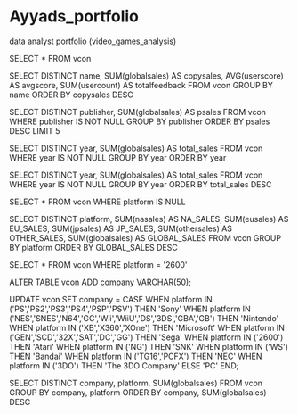 # Ayyads_portfolio
data analyst portfolio (video_games_analysis)

SELECT * FROM vcon

SELECT DISTINCT name, SUM(globalsales) AS copysales, AVG(userscore) AS avgscore, SUM(usercount) AS totalfeedback
FROM vcon 
GROUP BY name
ORDER BY copysales DESC

SELECT DISTINCT publisher, SUM(globalsales) AS psales
FROM vcon
WHERE publisher IS NOT NULL
GROUP BY publisher
ORDER BY psales DESC
LIMIT 5

SELECT DISTINCT year, SUM(globalsales) AS total_sales
FROM vcon
WHERE year IS NOT NULL
GROUP BY year 
ORDER BY year 

SELECT DISTINCT year, SUM(globalsales) AS total_sales
FROM vcon
WHERE year IS NOT NULL
GROUP BY year 
ORDER BY total_sales DESC



SELECT * FROM vcon
WHERE platform IS NULL

SELECT DISTINCT platform, SUM(nasales) AS NA_SALES, SUM(eusales) AS EU_SALES, SUM(jpsales) AS JP_SALES, SUM(othersales) AS OTHER_SALES, SUM(globalsales) AS GLOBAL_SALES
FROM vcon
GROUP BY platform
ORDER BY GLOBAL_SALES DESC

SELECT * FROM vcon WHERE platform = '2600'

ALTER TABLE vcon
ADD company VARCHAR(50);

UPDATE vcon
SET company =
	CASE 
		WHEN platform IN ('PS','PS2','PS3','PS4','PSP','PSV') THEN 'Sony'
		WHEN platform IN ('NES','SNES','N64','GC','Wii','WiiU','DS','3DS','GBA','GB') THEN 'Nintendo'
		WHEN platform IN ('XB','X360','XOne') THEN 'Microsoft'
		WHEN platform IN ('GEN','SCD','32X','SAT','DC','GG') THEN 'Sega'
		WHEN platform IN ('2600') THEN 'Atari'
		WHEN platform IN ('NG') THEN 'SNK'
		WHEN platform IN ('WS') THEN 'Bandai'
		WHEN platform IN ('TG16','PCFX') THEN 'NEC'
		WHEN platform IN ('3DO') THEN 'The 3DO Company'
		ELSE 'PC'
	END;

SELECT DISTINCT company, platform, SUM(globalsales)
FROM vcon 
GROUP BY company, platform
ORDER BY company, SUM(globalsales) DESC

